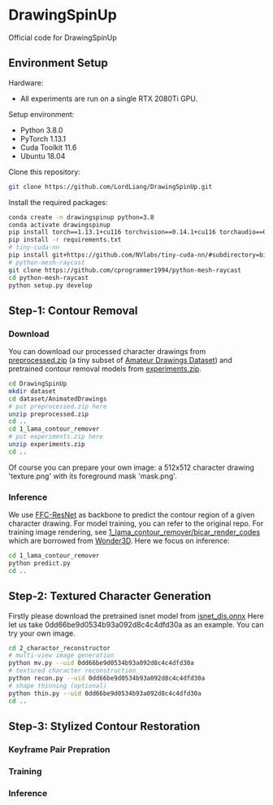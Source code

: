 # DrawingSpinUp
Official code for DrawingSpinUp

## Environment Setup

Hardware: 
  - All experiments are run on a single RTX 2080Ti GPU.

Setup environment:
  - Python 3.8.0
  - PyTorch 1.13.1
  - Cuda Toolkit 11.6
  - Ubuntu 18.04

Clone this repository:

```sh
git clone https://github.com/LordLiang/DrawingSpinUp.git

```

Install the required packages:

```sh
conda create -n drawingspinup python=3.8
conda activate drawingspinup
pip install torch==1.13.1+cu116 torchvision==0.14.1+cu116 torchaudio==0.13.1 --extra-index-url https://download.pytorch.org/whl/cu116
pip install -r requirements.txt
# tiny-cuda-nn
pip install git+https://github.com/NVlabs/tiny-cuda-nn/#subdirectory=bindings/torch
# python-mesh-raycast
git clone https://github.com/cprogrammer1994/python-mesh-raycast
cd python-mesh-raycast
python setup.py develop
```


## Step-1: Contour Removal
### Download
You can download our processed character drawings from [preprocessed.zip](https://portland-my.sharepoint.com/:u:/g/personal/jzhou67-c_my_cityu_edu_hk/EWi-CdpGraRMhbqvc7Fq9k0BulcK2or_9fjaEuWVAi97Dw?e=Sj018E) (a tiny subset of [Amateur Drawings Dataset](https://github.com/facebookresearch/AnimatedDrawings)) and pretrained contour removal models from [experiments.zip](https://portland-my.sharepoint.com/:u:/g/personal/jzhou67-c_my_cityu_edu_hk/Ed6BaAAWgIhGqIMjaju_v4kB_K-DIFGu1bQ7zM3CbQMrTw?e=KaltGi).
```sh
cd DrawingSpinUp
mkdir dataset
cd dataset/AnimatedDrawings
# put preprocessed.zip here
unzip preprocessed.zip
cd ..
cd 1_lama_contour_remover
# put experiments.zip here
unzip experiments.zip
cd ..
```
Of course you can prepare your own image: a 512x512 character drawing 'texture.png' with its foreground mask 'mask.png'. 
### Inference
We use [FFC-ResNet](https://github.com/advimman/lama) as backbone to predict the contour region of a given character drawing. 
For model training, you can refer to the original repo.
For training image rendering, see [1_lama_contour_remover/bicar_render_codes](1_lama_contour_remover/bicar_render_codes) which are borrowed from [Wonder3D](https://github.com/xxlong0/Wonder3D/tree/main/render_codes).
Here we focus on inference:
```sh
cd 1_lama_contour_remover
python predict.py
cd ..
```
## Step-2: Textured Character Generation
Firstly please download the pretrained isnet model from [isnet_dis.onnx](https://huggingface.co/stoned0651/isnet_dis.onnx/resolve/main/isnet_dis.onnx)
Here let us take 0dd66be9d0534b93a092d8c4c4dfd30a as an example. You can try your own image.

```sh
cd 2_charactor_reconstructor
# multi-view image generation
python mv.py --uid 0dd66be9d0534b93a092d8c4c4dfd30a
# textured character reconstruction
python recon.py --uid 0dd66be9d0534b93a092d8c4c4dfd30a
# shape thinning (optional)
python thin.py --uid 0dd66be9d0534b93a092d8c4c4dfd30a
cd ..
```

## Step-3: Stylized Contour Restoration
### Keyframe Pair Prepration

### Training
### Inference

